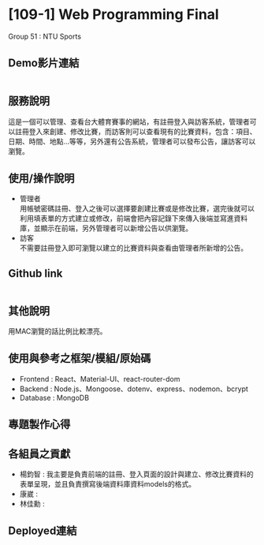 # [109-1] Web Programming Final

Group 51 : NTU Sports

## Demo影片連結
```

```

## 服務說明

這是一個可以管理、查看台大體育賽事的網站，有註冊登入與訪客系統，管理者可以註冊登入來創建、修改比賽，而訪客則可以查看現有的比賽資料，包含：項目、日期、時間、地點...等等，另外還有公告系統，管理者可以發布公告，讓訪客可以瀏覽。

## 使用/操作說明

* 管理者   
用帳號密碼註冊、登入之後可以選擇要創建比賽或是修改比賽，選完後就可以利用填表單的方式建立或修改，前端會把內容記錄下來傳入後端並寫進資料庫，並顯示在前端，另外管理者可以新增公告以供瀏覽。
* 訪客    
不需要註冊登入即可瀏覽以建立的比賽資料與查看由管理者所新增的公告。

## Github link
```

```

## 其他說明

用MAC瀏覽的話比例比較漂亮。

## 使用與參考之框架/模組/原始碼

* Frontend : React、Material-UI、react-router-dom
* Backend : Node.js、Mongoose、dotenv、express、nodemon、bcrypt
* Database : MongoDB

## 專題製作心得

## 各組員之貢獻
* 楊鈞智 : 我主要是負責前端的註冊、登入頁面的設計與建立、修改比賽資料的表單呈現，並且負責撰寫後端資料庫資料models的格式。  
* 康崴 :    
* 林佳勳 :     


## Deployed連結
```

```

